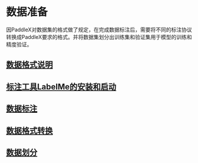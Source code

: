 # 数据准备

因PaddleX对数据集的格式做了规定，在完成数据标注后，需要将不同的标注协议转换成PaddleX要求的格式。并将数据集划分出训练集和验证集用于模型的训练和精度验证。

## [数据格式说明](format/README.md)

## [标注工具LabelMe的安装和启动]()

## [数据标注]()

## [数据格式转换]()

## [数据划分]()
